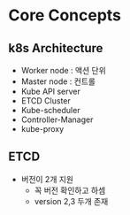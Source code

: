 # Core Concepts

## k8s Architecture
- Worker node : 액션 단위
- Master node : 컨트롤
- Kube API server
- ETCD Cluster
- Kube-scheduler
- Controller-Manager
- kube-proxy

## ETCD
- 버전이 2개 지원
    - 꼭 버전 확인하고 하셈
    - version 2,3 두개 존재